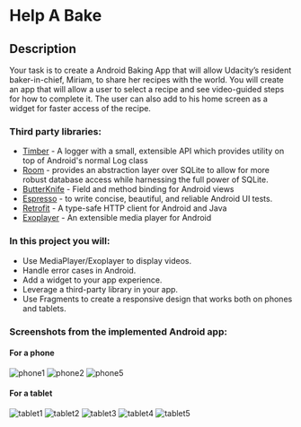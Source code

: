 # Help A Bake

## Description
Your task is to create a Android Baking App that will allow Udacity’s resident baker-in-chief, Miriam, to share her recipes with the world. You will create an app that will allow a user to select a recipe and see video-guided steps for how to complete it. The user can also add to his home screen as a widget for faster access of the recipe.

### Third party libraries:
* [Timber](http://jakewharton.github.io/timber/) - A logger with a small, extensible API which provides utility on top of Android's normal Log class
* [Room](https://developer.android.com/topic/libraries/architecture/room) - provides an abstraction layer over SQLite to allow for more robust database access while harnessing the full power of SQLite.
* [ButterKnife](http://jakewharton.github.io/butterknife/) - Field and method binding for Android views
* [Espresso](https://developer.android.com/training/testing/espresso/) - to write concise, beautiful, and reliable Android UI tests.
* [Retrofit](https://square.github.io/retrofit/) - A type-safe HTTP client for Android and Java
* [Exoplayer](https://github.com/google/ExoPlayer) - An extensible media player for Android

### In this project you will:

* Use MediaPlayer/Exoplayer to display videos.
* Handle error cases in Android.
* Add a widget to your app experience.
* Leverage a third-party library in your app.
* Use Fragments to create a responsive design that works both on phones and tablets.

### Screenshots from the implemented Android app: 
#### For a phone
![phone1](https://user-images.githubusercontent.com/827584/44336043-cb22bf80-a493-11e8-8e3d-1aa24d019153.png)
![phone2](https://user-images.githubusercontent.com/827584/44336045-cb22bf80-a493-11e8-8fd0-6904dd6381cf.png)
![phone5](https://user-images.githubusercontent.com/827584/44336047-cbbb5600-a493-11e8-8535-ab3162c47447.png)

#### For a tablet
![tablet1](https://user-images.githubusercontent.com/827584/44336168-3e2c3600-a494-11e8-84a8-f0a5befbce51.png)
![tablet2](https://user-images.githubusercontent.com/827584/44336169-3ec4cc80-a494-11e8-833b-74be3791806a.png)
![tablet3](https://user-images.githubusercontent.com/827584/44336170-3ec4cc80-a494-11e8-91c9-c177cc5d8229.png)
![tablet4](https://user-images.githubusercontent.com/827584/44336172-3ec4cc80-a494-11e8-8d86-d413bdceff62.png)
![tablet5](https://user-images.githubusercontent.com/827584/44980871-ad268600-af8e-11e8-839a-e8a92bf24bab.png)
